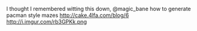 I thought I remembered witting this down, @magic_bane how to generate pacman style mazes http://cake.4lfa.com/blog/6 http://i.imgur.com/rb3GPKk.png